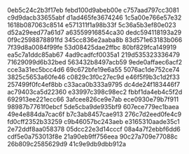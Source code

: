 0eb5c24c2b3f17eb
febd100d9abeb00e
c757aad797cc3081
c9d9dacb33655abf
d1ad465fe3674246
1c5a00e766e57e32
1618b087063c8514
e571311f1a98b33f
5c36a5b3ef80e023
d52a29eed77a61d7
a63559916854ca30
dedc594118193a29
0f9c2598878891fd
345cc836e2aaba8b
83d571e63183b066
7f39d8a0084f99fe
53d08425dae2ffbc
80bf829fca149919
ea5c7a1ddc85ab67
4ad9cadfcf0035a1
219d535323336479
71629099d6b32bed
563432b8497acb59
9ede0affaec6acf2
cce3a31ec5bcc4d6
69c672bfe19e6a55
5076ac1de752ce74
3825c5653a60fe46
c0829c3f0c27ec9d
e46f5f9b3c1d2f33
257499f0fc4ef8bb
c33aca0b333a9795
dc4de24f183446f7
ac79403ca5d22360
e33997c398c98ec2
fbbf1da4eb4c5f2d
692913ee221ecc66
3afcee826ce9e7ab
ece0930e79b7f911
98987b7761f0ebcf
5de5cba9de935bf9
607ece779ec1baea
49e4e884da7cac6f
b7c3ab8457cae913
276c7d2eed0fe4c9
fd0cff2352b33259
c9b46057bc243aeb
e3165310aade35c1
2e72ddf8aa058378
05dcc22e3d14cccf
08a4a7f2ebbf6dd6
cdf5e0a753013f8e
21a90eb9ff756eea
90c27a709e77088c
26b809c2585629d9
41c9e9db9dbb912a
